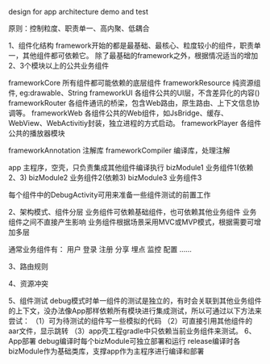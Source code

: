 design for app architecture demo and test

原则：控制粒度、职责单一、高内聚、低耦合

1、组件化结构
framework开始的都是最基础、最核心、粒度较小的组件，职责单一，其他组件都可依赖它。
除了最基础的framework之外，根据情况适当的增加2、3个模块以上的公共业务组件

frameworkCore       所有组件都可能依赖的底层组件
frameworkResource   纯资源组件, eg:drawable、String
frameworkUI         各组件公共的UI层，不含差异化的内容()
frameworkRouter     各组件通讯的桥梁，包含Web路由，原生路由、上下文信息协调等。
frameworkWeb        各组件公共的Web组件，如JsBridge、缓存、WebView、WebActivitiy封装，独立进程的方式启动。
frameworkPlayer     各组件公共的播放器模块

frameworkAnnotation 注解库
frameworkCompiler   编译库，处理注解

app                 主程序，空壳，只负责集成其他组件编译执行
bizModule1          业务组件1(依赖2、3)
bizModule2          业务组件2(依赖3)
bizModule3          业务组件3

每个组件中的DebugActivity可用来准备一些组件测试的前置工作

2、架构模式、组件分层
业务组件可依赖基础组件，也可依赖其他业务组件
业务组件之间不直接产生影响
业务组件根据场景采用MVC或MVP模式，根据需要可增加多层

通常业务组件有：
用户
登录
注册
分享
埋点
监控
配置
……

3、路由规则

4、资源冲突

5、组件测试
   debug模式时单一组件的测试是独立的，有时会关联到其他业务组件的上下文，没办法像App那样依赖所有模块进行集成测试，所以可通过以下方法来尝试：
  （1）可为待测试的组件写一些模拟的代码
  （2）可直接引用其他组件的aar文件，显示跳转
  （3）app壳工程gradle中只依赖当前业务组件来测试。
6、App部署
debug编译时每个bizModule可独立部署和运行
release编译时各bizModule作为基础类库，支撑app作为主程序进行编译和部署
